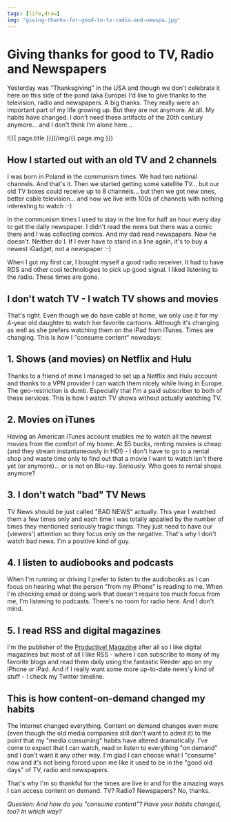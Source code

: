 ```yaml
---
tags: [life,draw]
img: "giving-thanks-for-good-to-tv-radio-and-newspa.jpg"
---
```


# Giving thanks for good to TV, Radio and Newspapers


Yesterday was "Thanksgiving" in the USA and though we don't celebrate it here on this side of the pond (aka Europe) I'd like to give thanks to the television, radio and newspapers. A big thanks. They really were an important part of my life growing up. But they are not anymore. At all. My habits have changed. I don't need these artifacts of the 20th century anymore... and I don't think I'm alone here...

<!--More-->

![{{ page.title }}](/img/{{ page.img }})

## How I started out with an old TV and 2 channels

I was born in Poland in the communism times. We had two national channels. And that's it. Then we started getting some satellite TV... but our old TV boxes could receive up to 8 channels... but then we got new ones, better cable television... and now we live with 100s of channels with nothing interesting to watch :-)

In the communism times I used to stay in the line for half an hour every day to get the daily newspaper. I didn't read the news but there was a comic there and I was collecting comics. And my dad read newspapers. Now he doesn't. Neither do I. If I ever have to stand in a line again, it's to buy a newest iGadget, not a newspaper :-)

When I got my first car, I bought myself a good radio receiver. It had to have RDS and other cool technologies to pick up good signal. I liked listening to the radio. These times are gone.

## I don't watch TV - I watch TV shows and movies

That's right. Even though we do have cable at home, we only use it for my 4-year old daughter to watch her favorite cartoons. Although it's changing as well as she prefers watching them on the iPad from iTunes. Times are changing. This is how I "consume content" nowadays:

## 1. Shows (and movies) on Netflix and Hulu

Thanks to a friend of mine I managed to set up a Netflix and Hulu account and thanks to a VPN provider I can watch them nicely while living in Europe. The geo-restriction is dumb. Especially that I'm a paid subscriber to both of these services. This is how I watch TV shows without actually watching TV.

## 2. Movies on iTunes

Having an American iTunes account enables me to watch all the newest movies from the comfort of my home. At $5 bucks, renting movies is cheap (and they stream instantaneously in HD!) - I don't have to go to a rental shop and waste time only to find out that a movie I want to watch isn't there yet (or anymore)... or is not on Blu-ray. Seriously. Who goes to rental shops anymore?

## 3. I don't watch "bad" TV News

TV News should be just called "BAD NEWS" actually. This year I watched them a few times only and each time I was totally appalled by the number of times they mentioned seriously tragic things. They just need to have our (viewers') attention so they focus only on the negative. That's why I don't watch bad news. I'm a positive kind of guy.

## 4. I listen to audiobooks and podcasts

When I'm running or driving I prefer to listen to the audiobooks as I can focus on hearing what the person "from my iPhone" is reading to me. When I'm checking email or doing work that doesn't require too much focus from me, I'm listening to podcasts. There's no room for radio here. And I don't mind.

## 5. I read RSS and digital magazines

I'm the publisher of the [Productive! Magazine](http://www.productivemagazine.com/) after all so I like digital magazines but most of all I like RSS - where I can subscribe to many of my favorite blogs and read them daily using the fantastic Reeder app on my iPhone or iPad. And if I really want some more up-to-date news'y kind of stuff - I check my Twitter timeline.

## This is how content-on-demand changed my habits

The Internet changed everything. Content on demand changes even more (even though the old media companies still don't want to admit it) to the point that my "media consuming" habits have altered dramatically. I've come to expect that I can watch, read or listen to everything "on demand" and I don't want it any other way. I'm glad I can choose what I "consume" now and it's not being forced upon me like it used to be in the "good old days" of TV, radio and newspapers.

That's why I'm so thankful for the times are live in and for the amazing ways I can access content on demand. TV? Radio? Newspapers? No, thanks.

_Question: And how do you "consume content"? Have your habits changed, too? In which way?_


[n]: https://michael.gratis/nozbe